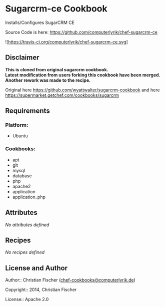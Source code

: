 Sugarcrm-ce Cookbook
====================

Installs/Configures SugarCRM CE

Source Code is here: https://github.com/computerlyrik/chef-sugarcrm-ce

![https://travis-ci.org/computerlyrik/chef-sugarcrm-ce.svg]


Disclaimer
----------

**This is cloned from original sugarcrm cookbook.  
Latest modification from users forking this cookbook have been merged.  
Another rework was made to the recipe.**

Original
here https://github.com/wyattwalter/sugarcrm-cookbook
and here https://supermarket.getchef.com/cookbooks/sugarcrm


Requirements
------------

### Platform:

* Ubuntu

### Cookbooks:

* apt
* git
* mysql
* database
* php
* apache2
* application
* application_php

Attributes
----------

*No attributes defined*

Recipes
-------

*No recipes defined*

License and Author
------------------

Author:: Christian Fischer (<chef-cookbooks@computerlyrik.de>)

Copyright:: 2014, Christian Fischer

License:: Apache 2.0

